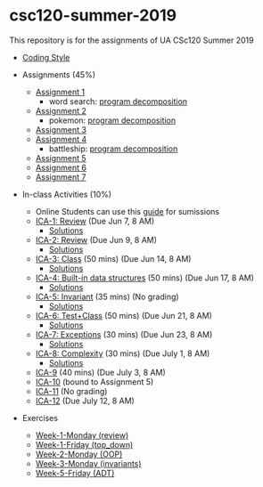 # csc120-summer-2019
This repository is for the assignments of UA CSc120 Summer 2019

* [Coding Style](coding-style.md#csc-120-programming-style)

* Assignments (45%)
	* [Assignment 1](assignments/week-1/week-1.md#csc-120-summer-2019-assginment-1#csc-120-summer-2019-assignment-1)
		* word search: [program decomposition](assignments/week-1/word-search-decomp.pdf)
	* [Assignment 2](assignments/week-2/week-2.md#csc-120-summer-2019-assginment-2#csc-120-summer-2019-assignment-2)
		* pokemon: [program decomposition](assignments/week-2/Assg2Decomposition.pdf)
	* [Assignment 3](assignments/week-3/week-3.md#csc-120-summer-2019-assginment-3#csc-120-summer-2019-assignment-3)
	* [Assignment 4](assignments/week-4/week-4.md)
		* battleship: [program decomposition](assignments/week-4/Assignment4Decomposition.pdf)
	* [Assignment 5](assignments/week-5/week-5.md)
	* [Assignment 6](assignments/week-6/week-6.md)
	* [Assignment 7](assignments/week-7/week-7.md)

* In-class Activities (10%)
	* Online Students can use this [guide](https://gradescope-static-assets.s3-us-west-2.amazonaws.com/help/submitting_hw_guide.pdf) for sumissions
	* [ICA-1: Review](ICA/ica1.pdf) (Due Jun 7, 8 AM)
		* [Solutions](ICA/ica1-solutions.pdf)
	* [ICA-2: Review](ICA/ica2.pdf) (Due Jun 9, 8 AM)
		* [Solutions](ICA/ica2-solutions.pdf)
	* [ICA-3: Class](ICA/ica3.pdf) (50 mins) (Due Jun 14, 8 AM)
		* [Solutions](ICA/ica3-solutions.pdf)
	* [ICA-4: Built-in data structures](ICA/ica4.pdf) (50 mins) (Due Jun 17, 8 AM)
		* [Solutions](ICA/ica4-solutions.pdf)
	* [ICA-5: Invariant](ICA/ica5.pdf) (35 mins) (No grading)
		* [Solutions](ICA/ica5-solutions.pdf)
	* [ICA-6: Test+Class](ICA/ica6-test+class.pdf) (50 mins) (Due Jun 21, 8 AM)
		* [Solutions](ICA/ica6-solutions.pdf)
	* [ICA-7: Exceptions](ICA/ica7-exceptions.pdf) (30 mins) (Due Jun 23, 8 AM)
		* [Solutions](ICA/ica7-solutions.pdf)
	* [ICA-8: Complexity](ICA/ica8.pdf) (30 mins) (Due July 1, 8 AM)
		* [Solutions](ICA/ica8-solutions.pdf)
	* [ICA-9](ICA/ica9.pdf) (40 mins) (Due July 3, 8 AM)
	* [ICA-10](ICA/ica10-linkedlists.pdf) (bound to Assignment 5)
	* [ICA-11](ICA/ica11-recursion.pdf) (No grading)
	* [ICA-12](ICA/ica12.pdf) (Due July 12, 8 AM)

* Exercises
	* [Week-1-Monday (review)](exercises/ex-python-review-1.pdf)
	* [Week-1-Friday (top_down)](exercises/ex-topdown.pdf)
	* [Week-2-Monday (OOP)](exercises/ex-classes.pdf)
	* [Week-3-Monday (invariants)](exercises/ex-invariants.pdf)
	* [Week-5-Friday (ADT)](exercises/ex-stacks-queues.pdf)
